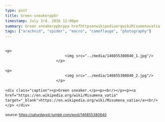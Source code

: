 ```yaml
---
type: post
title: Green-sneakerppbr
timestamp: July 3rd, 2016 12:00pm
summary: Green sneakerppbrppa hrefhttpsenwikipediaorgwikiMisumenavatia targetblankhttpsenwikipediaorgwikiMisumenavatiaa
tags: ["arachnid", "spider", "macro", "camoflauge", "photography"]
---
```


                
                
                
                                                                                       <p>
                               <img src="../media/146855380840_1.jpg"/>
                           </p>
                                                                                                                           <p>
                               <img src="../media/146855380840_2.jpg"/>
                           </p>
                                                                                                                      <div class="caption"><p>Green sneaker.</p><p><br/></p><p><a href="https://en.wikipedia.org/wiki/Misumena_vatia" target="_blank">https://en.wikipedia.org/wiki/Misumena_vatia</a><br/></p> </div>
                                    
                
                
                
                
                                
<small>source: https://saturdayxiii.tumblr.com/post/146855380840</small>